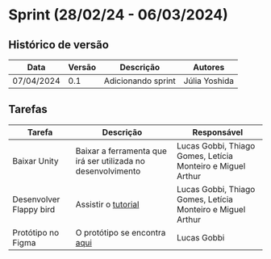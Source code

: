 # Sprint (28/02/24 - 06/03/2024)

## Histórico de versão

|Data|Versão|Descrição|Autores|
|--|--|--|--|
|07/04/2024|0.1|Adicionando sprint|Júlia Yoshida|

## Tarefas

|Tarefa|Descrição|Responsável|
|--|--|--|
|Baixar Unity|Baixar a ferramenta que irá ser utilizada no desenvolvimento|Lucas Gobbi, Thiago Gomes, Letícia Monteiro e Miguel Arthur|
|Desenvolver Flappy bird|Assistir o [tutorial](https://www.youtube.com/watch?v=XtQMytORBmM)|Lucas Gobbi, Thiago Gomes, Letícia Monteiro e Miguel Arthur|
|Protótipo no Figma|O protótipo se encontra [aqui]()|Lucas Gobbi|

